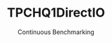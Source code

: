 ---
layout: docu
title: TPCHQ1DirectIO
subtitle: Continuous Benchmarking
selected: Startup
expanded: Benchmarking
benchmark: /individual_results/TPCHQ1DirectIO.html
---